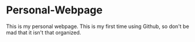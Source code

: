 # Personal-Webpage
This is my personal webpage. This is my first time using Github, so don't be mad that it isn't that organized.
